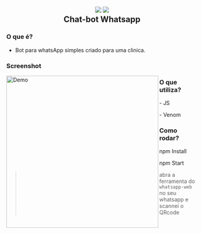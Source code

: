 
<h2 align="center">
  <img src="https://img.icons8.com/dusk/128/000000/whatsapp.png"/>
  <img src="https://img.icons8.com/dusk/128/000000/bot.png"/>
  <br/>
  <b>Chat-bot Whatsapp</b>
</h2>

### O que é?

- Bot para whatsApp simples criado para uma clinica.

    
### Screenshot

<img src="testebot.gif" align="left" height="400" alt="Demo">
    
### O que utiliza?

 <p> - JS </p>
 <p> - Venom </p>

### Como rodar?

 <p> npm Install </p>
 <p> npm Start </p>

 

> abra a ferramenta do ``whatsapp-web`` no seu whatsapp e scannei o QRcode

